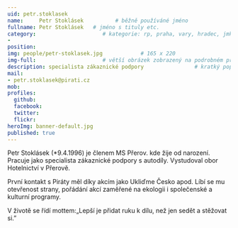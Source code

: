 ```yaml
---
uid: petr.stoklasek
name:     Petr Stoklásek          # běžně používáné jméno
fullname: Petr Stoklásek   # jméno s tituly etc.
category:                     # kategorie: rp, praha, vary, hradec, jmk, senat
- 
position:
img: people/petr-stoklasek.jpg            # 165 x 220
img-full:                     # větší obrázek zobrazený na podrobném profilu
description: specialista zákaznické podpory                # kratký popis, max 160 znaků
mail:
- petr.stoklasek@pirati.cz
mob:         
profiles:
  github:
  facebook:       
  twitter:        
  flickr:       
heroImg: banner-default.jpg
published: true
---
```

Petr Stoklásek (*9.4.1996) je členem MS Přerov. kde žije od narození. Pracuje jako specialista zákaznické podpory s autodíly. Vystudoval obor Hotelnictví v Přerově.

První kontakt s Piráty měl díky akcím jako Ukliďme Česko apod. Líbí se mu otevřenost strany, pořádání akcí zaměřené na ekologii i společenské a kulturní programy.

V životě se řídí mottem:„Lepší je přidat ruku k dílu, než jen sedět a stěžovat si.”
